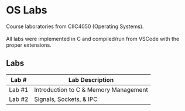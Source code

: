 # OS Labs
Course laboratories from CIIC4050 (Operating Systems). <br> <br>
All labs were implemented in C and compiled/run from VSCode with the proper extensions.

## Labs
| Lab #                | Lab Description                                   |
|----------------------|---------------------------------------------------|
| Lab #1               | Introduction to C & Memory Management             |
| Lab #2               | Signals, Sockets, & IPC                           |
